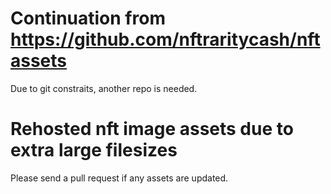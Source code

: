 # Continuation from https://github.com/nftraritycash/nftassets
Due to git constraits, another repo is needed.

# Rehosted nft image assets due to extra large filesizes

Please send a pull request if any assets are updated.
